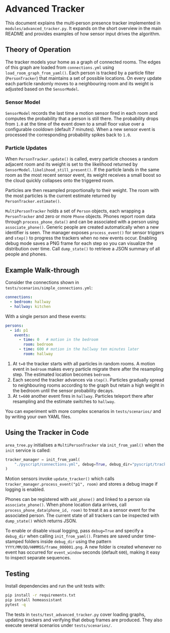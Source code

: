 # Advanced Tracker

This document explains the multi‑person presence tracker implemented in
`modules/advanced_tracker.py`.  It expands on the short overview in the
main README and provides examples of how sensor input drives the algorithm.

## Theory of Operation

The tracker models your home as a graph of connected rooms.  The edges of
this graph are loaded from `connections.yml` using
`load_room_graph_from_yaml()`.  Each person is tracked by a particle
filter (`PersonTracker`) that maintains a set of possible locations.  On
every update each particle randomly moves to a neighbouring room and its
weight is adjusted based on the `SensorModel`.

### Sensor Model

`SensorModel` records the last time a motion sensor fired in each room and
computes the probability that a person is still there.  The probability
drops from `1.0` at the time of the event down to a small floor value over
a configurable cooldown (default 7 minutes).  When a new sensor event is
processed the corresponding probability spikes back to `1.0`.

### Particle Updates

When `PersonTracker.update()` is called, every particle chooses a random
adjacent room and its weight is set to the likelihood returned by
`SensorModel.likelihood_still_present()`.  If the particle lands in the
same room as the most recent sensor event, its weight receives a small
boost so the cloud quickly collapses onto the triggered room.

Particles are then resampled proportionally to their weight.  The room
with the most particles is the current estimate returned by
`PersonTracker.estimate()`.

`MultiPersonTracker` holds a set of `Person` objects, each wrapping a
`PersonTracker` and zero or more `Phone` objects.  Phones report room data
through `process_phone_data()` and can be associated with a person using
`associate_phone()`.  Generic people are created automatically when a new
identifier is seen.  The manager exposes `process_event()` for sensor
triggers and `step()` to progress the trackers when no new events occur.
Enabling debug mode saves a PNG frame for each step so you can visualize
the distribution over time.  Call `dump_state()` to retrieve a JSON summary
of all people and phones.

## Example Walk‑through

Consider the connections shown in `tests/scenarios/simple_connections.yml`:

```yaml
connections:
  - bedroom: hallway
  - hallway: kitchen
```

With a single person and these events:

```yaml
persons:
  - id: p1
    events:
      - time: 0   # motion in the bedroom
        room: bedroom
      - time: 600 # motion in the hallway ten minutes later
        room: hallway
```

1. At `t=0` the tracker starts with all particles in random rooms.  A
   motion event in `bedroom` makes every particle migrate there after the
   resampling step.  The estimated location becomes `bedroom`.
2. Each second the tracker advances via `step()`.  Particles gradually
   spread to neighbouring rooms according to the graph but retain a high
   weight in the bedroom until the sensor probability decays.
3. At `t=600` another event fires in `hallway`.  Particles teleport there
after resampling and the estimate switches to `hallway`.

You can experiment with more complex scenarios in `tests/scenarios/` and
by writing your own YAML files.

## Using the Tracker in Code

`area_tree.py` initialises a `MultiPersonTracker` via `init_from_yaml()`
when the `init` service is called:

```python
tracker_manager = init_from_yaml(
    "./pyscript/connections.yml", debug=True, debug_dir="pyscript/tracker_debug"
)
```

Motion sensors invoke `update_tracker()` which calls
`tracker_manager.process_event("p1", room)` and stores a debug image if
logging is enabled.

Phones can be registered with `add_phone()` and linked to a person via
`associate_phone()`.  When phone location data arrives, call
`process_phone_data(phone_id, room)` to treat it as a sensor event for the
associated person.  The current state of all trackers can be inspected with
`dump_state()` which returns JSON.

To enable or disable visual logging, pass `debug=True` and specify a
`debug_dir` when calling `init_from_yaml()`.  Frames are saved under
time-stamped folders inside `debug_dir` using the pattern
`YYYY/MM/DD/HHMMSS/frame_000001.png`.  A new folder is created whenever no
event has occurred for `event_window` seconds (default `600`), making it
easy to inspect separate sequences.

## Testing

Install dependencies and run the unit tests with:

```bash
pip install -r requirements.txt
pip install homeassistant
pytest -q
```

The tests in `tests/test_advanced_tracker.py` cover loading graphs,
updating trackers and verifying that debug frames are produced.  They also
execute several scenarios under `tests/scenarios/`.

